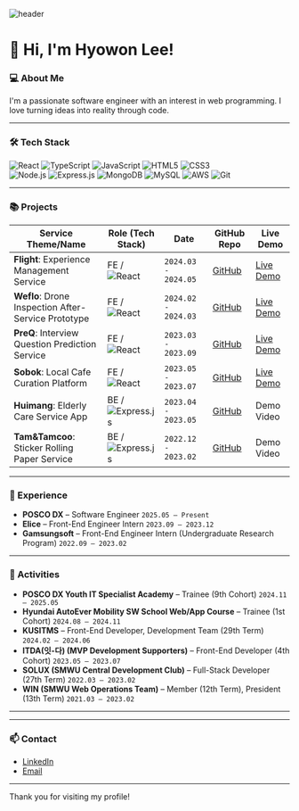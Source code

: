 ![header](https://capsule-render.vercel.app/api?type=waving&color=auto&height=250&section=header&text=YOU%20CAN%20DO%20IT!&fontSize=65)
# 👋 Hi, I'm Hyowon Lee!

### 💻 About Me
I'm a passionate software engineer with an interest in web programming. I love turning ideas into reality through code.

---

### 🛠 Tech Stack
![React](https://img.shields.io/badge/react-%2320232a.svg?style=flat&logo=react&logoColor=%2361DAFB)
![TypeScript](https://img.shields.io/badge/typescript-%23007ACC.svg?style=flat&logo=typescript&logoColor=white)
![JavaScript](https://img.shields.io/badge/javascript-%23323330.svg?style=flat&logo=javascript&logoColor=%23F7DF1E)
![HTML5](https://img.shields.io/badge/html5-%23E34F26.svg?style=flat&logo=html5&logoColor=white)
![CSS3](https://img.shields.io/badge/css3-%231572B6.svg?style=flat&logo=css3&logoColor=white)      
![Node.js](https://img.shields.io/badge/node.js-%2343853D.svg?style=flat&logo=node.js&logoColor=white)
![Express.js](https://img.shields.io/badge/express.js-%23404d59.svg?style=flat&logo=express&logoColor=%2361DAFB)
![MongoDB](https://img.shields.io/badge/mongodb-%234ea94b.svg?style=flat&logo=mongodb&logoColor=white)
![MySQL](https://img.shields.io/badge/mysql-%2300f.svg?style=flat&logo=mysql&logoColor=white)
![AWS](https://img.shields.io/badge/Amazon%20AWS-%23232F3E.svg?style=flat&logo=amazon-aws&logoColor=%23FF9900)
![Git](https://img.shields.io/badge/git-%23F05033.svg?style=flat&logo=git&logoColor=white)

---

### 📚 Projects

| Service Theme/Name                          | Role (Tech Stack)                                | Date                         | GitHub Repo | Live Demo                        |
|---------------------------------------------|--------------------------------------------------|------------------------------|-------------|----------------------------------|
| **Flight**: Experience Management Service           | FE / ![React](https://img.shields.io/badge/React-20232A?style=flat&logo=react&logoColor=61DAFB) | `2024.03 - 2024.05`        | [GitHub](https://github.com/KUSITMS-29th-TEAM-B/Frontend) | [Live Demo](https://gangflight.netlify.app/) |
| **Weflo**: Drone Inspection After-Service Prototype | FE / ![React](https://img.shields.io/badge/React-20232A?style=flat&logo=react&logoColor=61DAFB) | `2024.02 - 2024.03`   | [GitHub](https://github.com/orgs/Weflo-A/repositories) | [Live Demo](http://weflow-a-bucket.s3-website.ap-northeast-2.amazonaws.com/monitoring/drone-search) |
| **PreQ**: Interview Question Prediction Service     | FE / ![React](https://img.shields.io/badge/React-20232A?style=flat&logo=react&logoColor=61DAFB) | `2023.03 - 2023.09`  | [GitHub](https://github.com/orgs/pre-Q/repositories) | [Live Demo](https://preq.netlify.app/) |
| **Sobok**: Local Cafe Curation Platform             | FE / ![React](https://img.shields.io/badge/React-20232A?style=flat&logo=react&logoColor=61DAFB) | `2023.05 - 2023.07`         | [GitHub](https://github.com/jobofbrothers-sobok) | [Live Demo](https://sobok.co.kr/) |
| **Huimang**: Elderly Care Service App              | BE / ![Express.js](https://img.shields.io/badge/express.js-%23404d59.svg?style=flat&logo=express&logoColor=%2361DAFB) | `2023.04 - 2023.05`       | [GitHub](https://github.com/orgs/YoJuemGutDuel/repositories) | Demo Video |
| **Tam&Tamcoo**: Sticker Rolling Paper Service     | BE / ![Express.js](https://img.shields.io/badge/express.js-%23404d59.svg?style=flat&logo=express&logoColor=%2361DAFB) | `2022.12 - 2023.02`  | [GitHub](https://github.com/ymj07168/snS_TamandTamcoo) | Demo Video |

---

### 💼 Experience

- **POSCO DX** – Software Engineer `2025.05 – Present`
- **Elice** – Front-End Engineer Intern `2023.09 – 2023.12`
- **Gamsungsoft** – Front-End Engineer Intern (Undergraduate Research Program) `2022.09 – 2023.02`

---

### 📌 Activities

- **POSCO DX Youth IT Specialist Academy** – Trainee (9th Cohort) `2024.11 – 2025.05`
- **Hyundai AutoEver Mobility SW School Web/App Course** – Trainee (1st Cohort) `2024.08 – 2024.11`
- **KUSITMS** – Front-End Developer, Development Team (29th Term) `2024.02 – 2024.06`
- **ITDA(잇-다) (MVP Development Supporters)** – Front-End Developer (4th Cohort) `2023.05 – 2023.07`
- **SOLUX (SMWU Central Development Club)** – Full-Stack Developer (27th Term) `2022.03 – 2023.02`
- **WIN (SMWU Web Operations Team)** – Member (12th Term), President (13th Term) `2021.03 – 2023.02`

---

<!--### 📈 Skills & Strengths
- **Collaborative**: Proven ability to work effectively in diverse teams, bridging communication between developers, planners, and designers.
- **Problem-Solver**: Skilled at troubleshooting and resolving conflicts, ensuring project deadlines are met.
- **Adaptable**: Quickly adapts to new technologies and environments, with a strong desire to continuously learn and improve. -->

---

### 📫 Contact
- [LinkedIn](https://www.linkedin.com/in/hyowonlee00/)
- [Email](mailto:ymj07168@gmail.com)

---

Thank you for visiting my profile!
